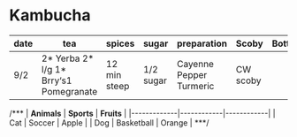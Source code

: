 # Kambucha


| date | tea | spices | sugar | preparation | Scoby | Bottling | 
-------|-----|--------|-------|-------------|-------|----------|
|9/2|2* Yerba 2* l/g 1* Brry‘s1 Pomegranate|12 min steep|1/2 sugar |Cayenne Pepper Turmeric |CW scoby 

/***
| __Animals__ | __Sports__ | __Fruits__ |
|-------------|------------|------------|
| Cat         | Soccer     | Apple      |
| Dog         | Basketball | Orange     |
***/
